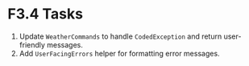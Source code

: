 # F3.4 Tasks

1. Update `WeatherCommands` to handle `CodedException` and return user-friendly messages.
2. Add `UserFacingErrors` helper for formatting error messages.
